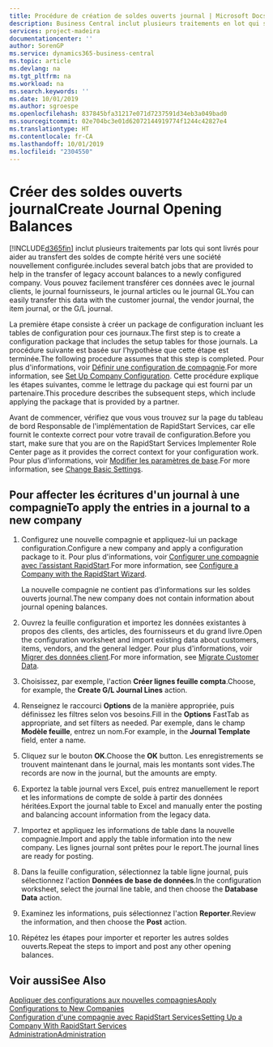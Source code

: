 ```yaml
---
title: Procédure de création de soldes ouverts journal | Microsoft Docs
description: Business Central inclut plusieurs traitements en lot qui sont fournis pour aider au transfert des soldes de compte hérités vers une compagnie nouvellement configurée. Vous pouvez facilement transférer ces données avec des reports de journal.
services: project-madeira
documentationcenter: ''
author: SorenGP
ms.service: dynamics365-business-central
ms.topic: article
ms.devlang: na
ms.tgt_pltfrm: na
ms.workload: na
ms.search.keywords: ''
ms.date: 10/01/2019
ms.author: sgroespe
ms.openlocfilehash: 837845bfa31217e071d7237591d34eb3a049bad0
ms.sourcegitcommit: 02e704bc3e01d62072144919774f1244c42827e4
ms.translationtype: HT
ms.contentlocale: fr-CA
ms.lasthandoff: 10/01/2019
ms.locfileid: "2304550"
---
```

# <a name="create-journal-opening-balances"></a><span data-ttu-id="04c7e-104">Créer des soldes ouverts journal</span><span class="sxs-lookup"><span data-stu-id="04c7e-104">Create Journal Opening Balances</span></span>
[!INCLUDE[d365fin](includes/d365fin_md.md)] <span data-ttu-id="04c7e-105">inclut plusieurs traitements par lots qui sont livrés pour aider au transfert des soldes de compte hérité vers une société nouvellement configurée.</span><span class="sxs-lookup"><span data-stu-id="04c7e-105">includes several batch jobs that are provided to help in the transfer of legacy account balances to a newly configured company.</span></span> <span data-ttu-id="04c7e-106">Vous pouvez facilement transférer ces données avec le journal clients, le journal fournisseurs, le journal articles ou le journal GL.</span><span class="sxs-lookup"><span data-stu-id="04c7e-106">You can easily transfer this data with the customer journal, the vendor journal, the item journal, or the G/L journal.</span></span>

<span data-ttu-id="04c7e-107">La première étape consiste à créer un package de configuration incluant les tables de configuration pour ces journaux.</span><span class="sxs-lookup"><span data-stu-id="04c7e-107">The first step is to create a configuration package that includes the setup tables for those journals.</span></span> <span data-ttu-id="04c7e-108">La procédure suivante est basée sur l’hypothèse que cette étape est terminée.</span><span class="sxs-lookup"><span data-stu-id="04c7e-108">The following procedure assumes that this step is completed.</span></span> <span data-ttu-id="04c7e-109">Pour plus d'informations, voir [Définir une configuration de compagnie](admin-set-up-company-configuration.md).</span><span class="sxs-lookup"><span data-stu-id="04c7e-109">For more information, see [Set Up Company Configuration](admin-set-up-company-configuration.md).</span></span> <span data-ttu-id="04c7e-110">Cette procédure explique les étapes suivantes, comme le lettrage du package qui est fourni par un partenaire.</span><span class="sxs-lookup"><span data-stu-id="04c7e-110">This procedure describes the subsequent steps, which include applying the package that is provided by a partner.</span></span>  

<span data-ttu-id="04c7e-111">Avant de commencer, vérifiez que vous vous trouvez sur la page du tableau de bord Responsable de l'implémentation de RapidStart Services, car elle fournit le contexte correct pour votre travail de configuration.</span><span class="sxs-lookup"><span data-stu-id="04c7e-111">Before you start, make sure that you are on the RapidStart Services Implementer Role Center page as it provides the correct context for your configuration work.</span></span> <span data-ttu-id="04c7e-112">Pour plus d'informations, voir [Modifier les paramètres de base](ui-change-basic-settings.md).</span><span class="sxs-lookup"><span data-stu-id="04c7e-112">For more information, see [Change Basic Settings](ui-change-basic-settings.md).</span></span>

## <a name="to-apply-the-entries-in-a-journal-to-a-new-company"></a><span data-ttu-id="04c7e-113">Pour affecter les écritures d'un journal à une compagnie</span><span class="sxs-lookup"><span data-stu-id="04c7e-113">To apply the entries in a journal to a new company</span></span>  
1. <span data-ttu-id="04c7e-114">Configurez une nouvelle compagnie et appliquez-lui un package configuration.</span><span class="sxs-lookup"><span data-stu-id="04c7e-114">Configure a new company and apply a configuration package to it.</span></span> <span data-ttu-id="04c7e-115">Pour plus d'informations, voir [Configurer une compagnie avec l’assistant RapidStart](admin-how-to-configure-a-company-with-the-rapidstart-wizard.md).</span><span class="sxs-lookup"><span data-stu-id="04c7e-115">For more information, see [Configure a Company with the RapidStart Wizard](admin-how-to-configure-a-company-with-the-rapidstart-wizard.md).</span></span>  

    <span data-ttu-id="04c7e-116">La nouvelle compagnie ne contient pas d’informations sur les soldes ouverts journal.</span><span class="sxs-lookup"><span data-stu-id="04c7e-116">The new company does not contain information about journal opening balances.</span></span>  

2. <span data-ttu-id="04c7e-117">Ouvrez la feuille configuration et importez les données existantes à propos des clients, des articles, des fournisseurs et du grand livre.</span><span class="sxs-lookup"><span data-stu-id="04c7e-117">Open the configuration worksheet and import existing data about customers, items, vendors, and the general ledger.</span></span> <span data-ttu-id="04c7e-118">Pour plus d'informations, voir [Migrer des données client](admin-migrate-customer-data.md).</span><span class="sxs-lookup"><span data-stu-id="04c7e-118">For more information, see [Migrate Customer Data](admin-migrate-customer-data.md).</span></span>  
3. <span data-ttu-id="04c7e-119">Choisissez, par exemple, l'action **Créer lignes feuille compta**.</span><span class="sxs-lookup"><span data-stu-id="04c7e-119">Choose, for example, the **Create G/L Journal Lines** action.</span></span>  
4. <span data-ttu-id="04c7e-120">Renseignez le raccourci **Options** de la manière appropriée, puis définissez les filtres selon vos besoins.</span><span class="sxs-lookup"><span data-stu-id="04c7e-120">Fill in the **Options** FastTab as appropriate, and set filters as needed.</span></span> <span data-ttu-id="04c7e-121">Par exemple, dans le champ **Modèle feuille**, entrez un nom.</span><span class="sxs-lookup"><span data-stu-id="04c7e-121">For example, in the **Journal Template** field, enter a name.</span></span>  
5. <span data-ttu-id="04c7e-122">Cliquez sur le bouton **OK**.</span><span class="sxs-lookup"><span data-stu-id="04c7e-122">Choose the **OK** button.</span></span> <span data-ttu-id="04c7e-123">Les enregistrements se trouvent maintenant dans le journal, mais les montants sont vides.</span><span class="sxs-lookup"><span data-stu-id="04c7e-123">The records are now in the journal, but the amounts are empty.</span></span>  
6. <span data-ttu-id="04c7e-124">Exportez la table journal vers Excel, puis entrez manuellement le report et les informations de compte de solde à partir des données héritées.</span><span class="sxs-lookup"><span data-stu-id="04c7e-124">Export the journal table to Excel and manually enter the posting and balancing account information from the legacy data.</span></span>
7. <span data-ttu-id="04c7e-125">Importez et appliquez les informations de table dans la nouvelle compagnie.</span><span class="sxs-lookup"><span data-stu-id="04c7e-125">Import and apply the table information into the new company.</span></span> <span data-ttu-id="04c7e-126">Les lignes journal sont prêtes pour le report.</span><span class="sxs-lookup"><span data-stu-id="04c7e-126">The journal lines are ready for posting.</span></span>  
8. <span data-ttu-id="04c7e-127">Dans la feuille configuration, sélectionnez la table ligne journal, puis sélectionnez l'action **Données de base de données**.</span><span class="sxs-lookup"><span data-stu-id="04c7e-127">In the configuration worksheet, select the journal line table, and then choose the **Database Data** action.</span></span>  
9. <span data-ttu-id="04c7e-128">Examinez les informations, puis sélectionnez l'action **Reporter**.</span><span class="sxs-lookup"><span data-stu-id="04c7e-128">Review the information, and then choose the **Post** action.</span></span>  
10. <span data-ttu-id="04c7e-129">Répétez les étapes pour importer et reporter les autres soldes ouverts.</span><span class="sxs-lookup"><span data-stu-id="04c7e-129">Repeat the steps to import and post any other opening balances.</span></span>  

## <a name="see-also"></a><span data-ttu-id="04c7e-130">Voir aussi</span><span class="sxs-lookup"><span data-stu-id="04c7e-130">See Also</span></span>  
[<span data-ttu-id="04c7e-131">Appliquer des configurations aux nouvelles compagnies</span><span class="sxs-lookup"><span data-stu-id="04c7e-131">Apply Configurations to New Companies</span></span>](admin-apply-configuration-to-new-companies.md)  
[<span data-ttu-id="04c7e-132">Configuration d'une compagnie avec RapidStart Services</span><span class="sxs-lookup"><span data-stu-id="04c7e-132">Setting Up a Company With RapidStart Services</span></span>](admin-set-up-a-company-with-rapidstart.md)  
[<span data-ttu-id="04c7e-133">Administration</span><span class="sxs-lookup"><span data-stu-id="04c7e-133">Administration</span></span>](admin-setup-and-administration.md)
